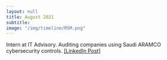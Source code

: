 ```yaml
---
layout: null
title: August 2021
subtitle:
image: "/img/timeline/RSM.png"
---
```

Intern at IT Advisory. Auditing companies using Saudi ARAMCO cybersecurity controls. <a href = "https://www.linkedin.com/posts/syed-jawad-akhtar_on-31st-august-i-completed-my-1-month-internship-activity-6838833652286205952-i6L7" target = "_blank">[LinkedIn Post]</a>
